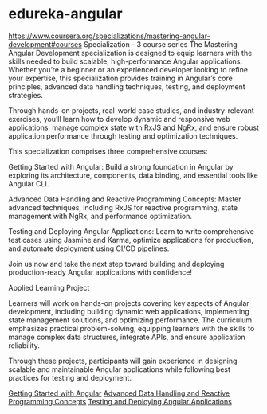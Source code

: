 # edureka-angular
https://www.coursera.org/specializations/mastering-angular-development#courses
Specialization - 3 course series
 The Mastering Angular Development specialization is designed to equip learners with the skills needed to build scalable, high-performance Angular applications. Whether you’re a beginner or an experienced developer looking to refine your expertise, this specialization provides training in Angular’s core principles, advanced data handling techniques, testing, and deployment strategies.

Through hands-on projects, real-world case studies, and industry-relevant exercises, you’ll learn how to develop dynamic and responsive web applications, manage complex state with RxJS and NgRx, and ensure robust application performance through testing and optimization techniques.

This specialization comprises three comprehensive courses:

Getting Started with Angular: Build a strong foundation in Angular by exploring its architecture, components, data binding, and essential tools like Angular CLI.

Advanced Data Handling and Reactive Programming Concepts: Master advanced techniques, including RxJS for reactive programming, state management with NgRx, and performance optimization.

Testing and Deploying Angular Applications: Learn to write comprehensive test cases using Jasmine and Karma, optimize applications for production, and automate deployment using CI/CD pipelines.

Join us now and take the next step toward building and deploying production-ready Angular applications with confidence!

Applied Learning Project

Learners will work on hands-on projects covering key aspects of Angular development, including building dynamic web applications, implementing state management solutions, and optimizing performance. The curriculum emphasizes practical problem-solving, equipping learners with the skills to manage complex data structures, integrate APIs, and ensure application reliability.

Through these projects, participants will gain experience in designing scalable and maintainable Angular applications while following best practices for testing and deployment.

[Getting Started with Angular](https://www.coursera.org/learn/getting-started-with-angular?specialization=mastering-angular-development)
[Advanced Data Handling and Reactive Programming Concepts](https://www.coursera.org/learn/advanced-data-handling-and-reactive-programming-concepts?specialization=mastering-angular-development)
[Testing and Deploying Angular Applications](https://www.coursera.org/learn/testing-and-deploying-angular-applications?specialization=mastering-angular-development)
